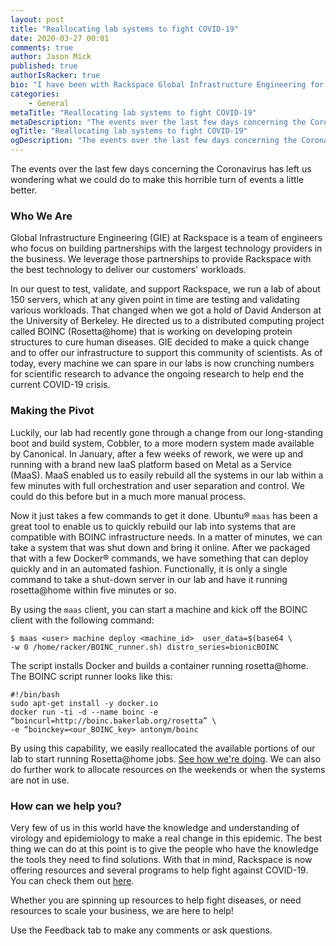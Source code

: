 ```yaml
---
layout: post
title: "Reallocating lab systems to fight COVID-19"
date: 2020-03-27 00:01
comments: true
author: Jason Mick
published: true
authorIsRacker: true
bio: "I have been with Rackspace Global Infrastructure Engineering for 9 years. During my tenure I have focused on the design and development of compute platforms that optimize scale and cost for Rackspace customers. Leveraging strong partner relationships, I also lead the majority of our future hardware technology investigations."
categories:
    - General
metaTitle: "Reallocating lab systems to fight COVID-19"
metaDescription: "The events over the last few days concerning the Coronavirus has left us wondering what we could do to make this horrible turn of events a little better."
ogTitle: "Reallocating lab systems to fight COVID-19"
ogDescription: "The events over the last few days concerning the Coronavirus has left us wondering what we could do to make this horrible turn of events a little better."
---
```


The events over the last few days concerning the Coronavirus has left us
wondering what we could do to make this horrible turn of events a little better.

<!-- more -->

### Who We Are

Global Infrastructure Engineering (GIE) at Rackspace is a team of engineers who
focus on building partnerships with the largest technology providers in the
business. We leverage those partnerships to provide Rackspace with the best
technology to deliver our customers' workloads.

In our quest to test, validate, and support Rackspace, we run a lab of about
150 servers, which at any given point in time are testing and validating various
workloads. That changed when we got a hold of David Anderson at the University
of Berkeley. He directed us to a distributed computing project called BOINC
(Rosetta@home) that is working on developing protein structures to cure human
diseases. GIE decided to make a quick change and to offer our infrastructure to
support this community of scientists.  As of today, every machine we can spare
in our labs is now crunching numbers for scientific research to advance the
ongoing research to help end the current COVID-19 crisis.

### Making the Pivot

Luckily, our lab had recently gone through a change from our long-standing boot
and build system, Cobbler, to a more modern system made available by Canonical.
In January, after a few weeks of rework, we were up and running with a brand
new IaaS platform based on Metal as a Service (MaaS).  MaaS enabled us to
easily rebuild all the systems in our lab within a few minutes with full
orchestration and user separation and control.  We could do this before but in
a much more manual process.

Now it just takes a few commands to get it done. Ubuntu&reg; `maas` has been a
great tool to enable us to quickly rebuild our lab into systems that are
compatible with BOINC infrastructure needs.  In a matter of minutes, we can take
a system that was shut down and bring it online. After we packaged that with a
few Docker&reg; commands, we have something that can deploy quickly and in an
automated fashion.  Functionally, it is only a single command to take a shut-down
server in our lab and have it running rosetta@home within five minutes or so.

By using the `maas` client, you can start a machine and kick off the BOINC
client with the following command:

    $ maas <user> machine deploy <machine_id>  user_data=$(base64 \
    -w 0 /home/racker/BOINC_runner.sh) distro_series=bionicBOINC

The script installs Docker and builds a container running rosetta@home. The
BOINC script runner looks like this:

    #!/bin/bash
    sudo apt-get install -y docker.io
    docker run -ti -d --name boinc -e “boincurl=http://boinc.bakerlab.org/rosetta” \
    -e “boinckey=<our_BOINC_key> antonym/boinc

By using this capability, we easily reallocated the available portions of our
lab to start running Rosetta@home jobs. [See how we're doing](https://boinc.bakerlab.org/rosetta/show_user.php?userid=2096756).
We can also do further work to allocate resources on the weekends or when the
systems are not in use.

### How can we help you?

Very few of us in this world have the knowledge and understanding of virology
and epidemiology to make a real change in this epidemic. The best thing we can
do at this point is to give the people who have the knowledge the tools they
need to find solutions.  With that in mind, Rackspace is now offering resources
and several programs to help fight against COVID-19.  You can check them out
[here](https://www.rackspace.com/lp/covid-19).

Whether you are spinning up resources to help fight diseases, or need resources
to scale your business, we are here to help!

Use the Feedback tab to make any comments or ask questions.
